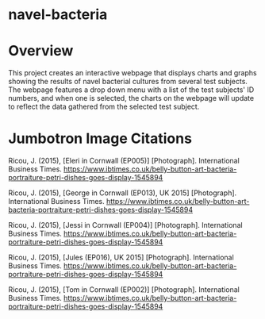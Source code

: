 # navel-bacteria

# Overview
This project creates an interactive webpage that displays charts and graphs showing the results of navel bacterial cultures from several test subjects. The webpage features a drop down menu with a list of the test subjects' ID numbers, and when one is selected, the charts on the webpage will update to reflect the data gathered from the selected test subject.

# Jumbotron Image Citations
Ricou, J. (2015), [Eleri in Cornwall (EP005)] [Photograph]. International Business Times. https://www.ibtimes.co.uk/belly-button-art-bacteria-portraiture-petri-dishes-goes-display-1545894

Ricou, J. (2015), [George in Cornwall (EP013), UK 2015] [Photograph]. International Business Times. https://www.ibtimes.co.uk/belly-button-art-bacteria-portraiture-petri-dishes-goes-display-1545894

Ricou, J. (2015), [Jessi in Cornwall (EP004)] [Photograph]. International Business Times. https://www.ibtimes.co.uk/belly-button-art-bacteria-portraiture-petri-dishes-goes-display-1545894

Ricou, J. (2015), [Jules (EP016), UK 2015] [Photograph]. International Business Times. https://www.ibtimes.co.uk/belly-button-art-bacteria-portraiture-petri-dishes-goes-display-1545894

Ricou, J. (2015), [Tom in Cornwall (EP002)] [Photograph]. International Business Times. https://www.ibtimes.co.uk/belly-button-art-bacteria-portraiture-petri-dishes-goes-display-1545894